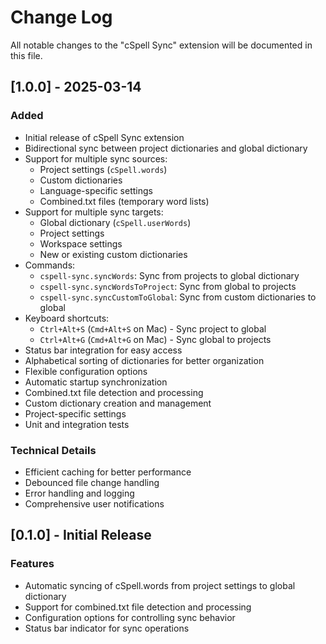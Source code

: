 # Change Log

All notable changes to the "cSpell Sync" extension will be documented in this file.

## [1.0.0] - 2025-03-14

### Added
- Initial release of cSpell Sync extension
- Bidirectional sync between project dictionaries and global dictionary
- Support for multiple sync sources:
  - Project settings (`cSpell.words`)
  - Custom dictionaries
  - Language-specific settings
  - Combined.txt files (temporary word lists)
- Support for multiple sync targets:
  - Global dictionary (`cSpell.userWords`)
  - Project settings
  - Workspace settings
  - New or existing custom dictionaries
- Commands:
  - `cspell-sync.syncWords`: Sync from projects to global dictionary
  - `cspell-sync.syncWordsToProject`: Sync from global to projects
  - `cspell-sync.syncCustomToGlobal`: Sync from custom dictionaries to global
- Keyboard shortcuts:
  - `Ctrl+Alt+S` (`Cmd+Alt+S` on Mac) - Sync project to global
  - `Ctrl+Alt+G` (`Cmd+Alt+G` on Mac) - Sync global to projects
- Status bar integration for easy access
- Alphabetical sorting of dictionaries for better organization
- Flexible configuration options
- Automatic startup synchronization
- Combined.txt file detection and processing
- Custom dictionary creation and management
- Project-specific settings
- Unit and integration tests

### Technical Details
- Efficient caching for better performance
- Debounced file change handling
- Error handling and logging
- Comprehensive user notifications

## [0.1.0] - Initial Release

### Features
- Automatic syncing of cSpell.words from project settings to global dictionary
- Support for combined.txt file detection and processing
- Configuration options for controlling sync behavior
- Status bar indicator for sync operations